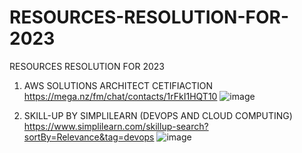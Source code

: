# RESOURCES-RESOLUTION-FOR-2023
RESOURCES RESOLUTION FOR 2023
1. AWS SOLUTIONS ARCHITECT CETIFIACTION
https://mega.nz/fm/chat/contacts/1rFkI1HQT10
![image](https://user-images.githubusercontent.com/99332618/208598641-e18a0c2e-0d2f-4dbe-ad92-c1b5e1139b2f.png)

2. SKILL-UP BY SIMPLILEARN (DEVOPS AND CLOUD COMPUTING)
https://www.simplilearn.com/skillup-search?sortBy=Relevance&tag=devops
![image](https://user-images.githubusercontent.com/99332618/208599421-9e9090e4-e6c1-4653-9003-4a328cc70106.png)
